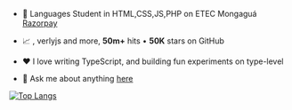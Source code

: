 <ul dir="auto">
<li>
<p dir="auto">🏫 Languages Student in HTML,CSS,JS,PHP on ETEC Mongaguá <a href="https://eteab.com.br/cms/" rel="nofollow">Razorpay</a></p>
</li>
<li>
<p dir="auto">📈 , verlyjs and more, <strong>50m+</strong> hits • <strong>50K</strong> stars on GitHub</p>
</li>
<li>
<p dir="auto">❤️ I love writing TypeScript, and building fun experiments on type-level</p>
</li>
<li>
<p dir="auto">💬 Ask me about anything <a href="https://github.com/anuraghazra/anuraghazra/issues">here</a></p>
</li>
</ul>

[![Top Langs](https://github-readme-stats.vercel.app/api/top-langs/?username=silktz&exclude_repo=cem_clipnet&layout=compact&theme=dracula)](https://github.com/anuraghazra/github-readme-stats)
